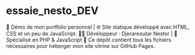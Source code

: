 # essaie_nesto_DEV
🎯 Démo de mon portfolio personnel | 🌐 Site statique développé avec HTML, CSS et un peu de JavaScript. 🧑‍💻 Développeur : Djerareoutar Nestor | 💼 Spécialisé en PHP &amp; JavaScript 📂 Ce dépôt contient tous les fichiers nécessaires pour héberger mon site vitrine sur GitHub Pages.
